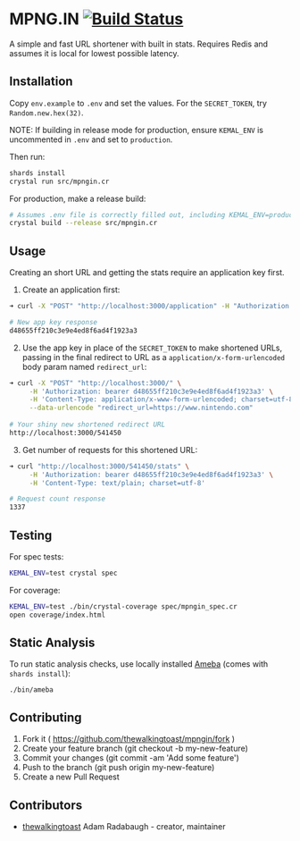 # MPNG.IN [![Build Status](https://travis-ci.org/thewalkingtoast/mpngin.svg?branch=master)](https://travis-ci.org/thewalkingtoast/mpngin)

A simple and fast URL shortener with built in stats. Requires Redis and assumes it is local for lowest possible latency.

## Installation

Copy `env.example` to `.env` and set the values. For the
`SECRET_TOKEN`, try `Random.new.hex(32)`.

NOTE: If building in release mode for production, ensure `KEMAL_ENV` is uncommented in `.env` and set to `production`.

Then run:
```sh
shards install
crystal run src/mpngin.cr
```

For production, make a release build:
```sh
# Assumes .env file is correctly filled out, including KEMAL_ENV=production
crystal build --release src/mpngin.cr
```

## Usage

Creating an short URL and getting the stats require an application key first.

1) Create an application first:

```sh
➜ curl -X "POST" "http://localhost:3000/application" -H "Authorization: bearer <SECRET_TOKEN_HERE>"

# New app key response
d48655ff210c3e9e4ed8f6ad4f1923a3
```

2) Use the app key in place of the `SECRET_TOKEN` to make shortened URLs, passing in the final redirect to URL as a
`application/x-form-urlencoded` body param named `redirect_url`:

```sh
➜ curl -X "POST" "http://localhost:3000/" \
     -H 'Authorization: bearer d48655ff210c3e9e4ed8f6ad4f1923a3' \
     -H 'Content-Type: application/x-www-form-urlencoded; charset=utf-8' \
     --data-urlencode "redirect_url=https://www.nintendo.com"
     
# Your shiny new shortened redirect URL
http://localhost:3000/541450
```

3) Get number of requests for this shortened URL:

```sh
➜ curl "http://localhost:3000/541450/stats" \
     -H 'Authorization: bearer d48655ff210c3e9e4ed8f6ad4f1923a3' \
     -H 'Content-Type: text/plain; charset=utf-8'

# Request count response
1337
```

## Testing

For spec tests:
```sh
KEMAL_ENV=test crystal spec
```

For coverage:
```sh
KEMAL_ENV=test ./bin/crystal-coverage spec/mpngin_spec.cr
open coverage/index.html
```

## Static Analysis

To run static analysis checks, use locally installed [Ameba](https://github.com/veelenga/ameba) (comes with `shards install`):
```
./bin/ameba
```

## Contributing

1. Fork it ( https://github.com/thewalkingtoast/mpngin/fork )
2. Create your feature branch (git checkout -b my-new-feature)
3. Commit your changes (git commit -am 'Add some feature')
4. Push to the branch (git push origin my-new-feature)
5. Create a new Pull Request

## Contributors

- [thewalkingtoast](https://github.com/thewalkingtoast) Adam Radabaugh - creator, maintainer
